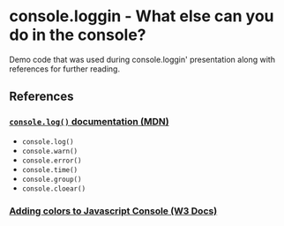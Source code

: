 # console.loggin - What else can you do in the console?

Demo code that was used during console.loggin' presentation along with references for further reading.

## References

### [`console.log()` documentation (MDN)](https://developer.mozilla.org/en-US/docs/Web/API/console)

 - `console.log()`
 - `console.warn()`
 - `console.error()`
 - `console.time()`
 - `console.group()`
 - `console.cloear()`


### [Adding colors to Javascript Console (W3 Docs)](https://www.w3docs.com/snippets/javascript/colors-in-javascript-console.html)